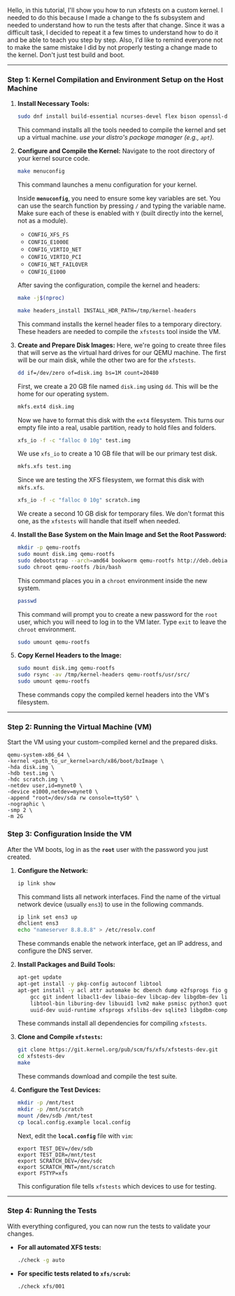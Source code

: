 Hello, in this tutorial, I'll show you how to run xfstests on a custom kernel. I needed to do this because I made a change to the fs subsystem and needed to understand how to run the tests after that change. Since it was a difficult task, I decided to repeat it a few times to understand how to do it and be able to teach you step by step. Also, I'd like to remind everyone not to make the same mistake I did by not properly testing a change made to the kernel. Don't just test build and boot. 


---
### **Step 1: Kernel Compilation and Environment Setup on the Host Machine**

1.  **Install Necessary Tools:**
    ```bash
    sudo dnf install build-essential ncurses-devel flex bison openssl-devel libssl-devel dkms elfutils-libelf-devel libudev-devel pciutils-devel python3-devel qemu-system-x86 debootstrap rsync
    ```
    This command installs all the tools needed to compile the kernel and set up a virtual machine.
*use your distro's package manager (e.g., `apt`).*

2.  **Configure and Compile the Kernel:**
    Navigate to the root directory of your kernel source code.

    ```bash
    make menuconfig
    ```
    This command launches a menu configuration for your kernel.

    Inside **`menuconfig`**, you need to ensure some key variables are set. You can use the search function by pressing `/` and typing the variable name. Make sure each of these is enabled with `Y` (built directly into the kernel, not as a module).

    * `CONFIG_XFS_FS`
    * `CONFIG_E1000E`
    * `CONFIG_VIRTIO_NET`
    * `CONFIG_VIRTIO_PCI`
    * `CONFIG_NET_FAILOVER`
    * `CONFIG_E1000`

    After saving the configuration, compile the kernel and headers:

    ```bash
    make -j$(nproc)
    ```

    ```bash
    make headers_install INSTALL_HDR_PATH=/tmp/kernel-headers
    ```
    This command installs the kernel header files to a temporary directory. These headers are needed to compile the `xfstests` tool inside the VM.

3.  **Create and Prepare Disk Images:**
    Here, we're going to create three files that will serve as the virtual hard drives for our QEMU machine. The first will be our main disk, while the other two are for the `xfstests`.

    ```bash
    dd if=/dev/zero of=disk.img bs=1M count=20480
    ```
    First, we create a 20 GB file named `disk.img` using `dd`. This will be the home for our operating system.

    ```bash
    mkfs.ext4 disk.img
    ```
    Now we have to format this disk with the `ext4` filesystem. This turns our empty file into a real, usable partition, ready to hold files and folders.

    ```bash
    xfs_io -f -c "falloc 0 10g" test.img
    ```
    We use `xfs_io` to create a 10 GB file that will be our primary test disk.

    ```bash
    mkfs.xfs test.img
    ```
    Since we are testing the XFS filesystem, we format this disk with `mkfs.xfs`.

    ```bash
    xfs_io -f -c "falloc 0 10g" scratch.img
    ```
    We create a second 10 GB disk for temporary files. We don't format this one, as the `xfstests`  will handle that itself when needed.

4.  **Install the Base System on the Main Image and Set the Root Password:**

    ```bash
    mkdir -p qemu-rootfs
    sudo mount disk.img qemu-rootfs
    sudo debootstrap --arch=amd64 bookworm qemu-rootfs http://deb.debian.org/debian/
    sudo chroot qemu-rootfs /bin/bash
    ```
    This command places you in a `chroot` environment inside the new system.

    ```bash
    passwd
    ```
    This command will prompt you to create a new password for the `root` user, which you will need to log in to the VM later. Type `exit` to leave the `chroot` environment.

    ```bash
    sudo umount qemu-rootfs
    ```

5.  **Copy Kernel Headers to the Image:**

    ```bash
    sudo mount disk.img qemu-rootfs
    sudo rsync -av /tmp/kernel-headers qemu-rootfs/usr/src/
    sudo umount qemu-rootfs
    ```
    These commands copy the compiled kernel headers into the VM's filesystem.

---
### **Step 2: Running the Virtual Machine (VM)**

Start the VM using your custom-compiled kernel and the prepared disks.

```
qemu-system-x86_64 \
-kernel <path_to_ur_kernel>arch/x86/boot/bzImage \
-hda disk.img \
-hdb test.img \
-hdc scratch.img \
-netdev user,id=mynet0 \
-device e1000,netdev=mynet0 \
-append "root=/dev/sda rw console=ttyS0" \
-nographic \
-smp 2 \
-m 2G 
```

### **Step 3: Configuration Inside the VM**

After the VM boots, log in as the **`root`** user with the password you just created.

1.  **Configure the Network:**

    ```bash
    ip link show
    ```
    This command lists all network interfaces. Find the name of the virtual network device (usually `ens3`) to use in the following commands.

    ```bash
    ip link set ens3 up
    dhclient ens3
    echo "nameserver 8.8.8.8" > /etc/resolv.conf
    ```
    These commands enable the network interface, get an IP address, and configure the DNS server.

2.  **Install Packages and Build Tools:**

    ```bash
    apt-get update
    apt-get install -y pkg-config autoconf libtool
    apt-get install -y acl attr automake bc dbench dump e2fsprogs fio gawk \
        gcc git indent libacl1-dev libaio-dev libcap-dev libgdbm-dev libtool \
        libtool-bin liburing-dev libuuid1 lvm2 make psmisc python3 quota sed \
        uuid-dev uuid-runtime xfsprogs xfslibs-dev sqlite3 libgdbm-compat-dev
    ```
    These commands install all dependencies for compiling `xfstests`.

3.  **Clone and Compile `xfstests`:**

    ```bash
    git clone https://git.kernel.org/pub/scm/fs/xfs/xfstests-dev.git
    cd xfstests-dev
    make
    ```
    These commands download and compile the test suite.

4.  **Configure the Test Devices:**

    ```bash
    mkdir -p /mnt/test
    mkdir -p /mnt/scratch
    mount /dev/sdb /mnt/test
    cp local.config.example local.config
    ```
    Next, edit the **`local.config`** file with `vim`:

    ```
    export TEST_DEV=/dev/sdb
    export TEST_DIR=/mnt/test
    export SCRATCH_DEV=/dev/sdc
    export SCRATCH_MNT=/mnt/scratch
    export FSTYP=xfs
    ```
    This configuration file tells `xfstests` which devices to use for testing.

---
### **Step 4: Running the Tests**

With everything configured, you can now run the tests to validate your changes.

* **For all automated XFS tests:**
    ```bash
    ./check -g auto
    ```

* **For specific tests related to `xfs/scrub`:**
    ```bash
    ./check xfs/001
    ```

